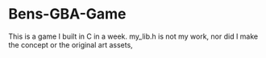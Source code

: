 # Bens-GBA-Game
This is a game I built in C  in a week.  my_lib.h is not my work, nor did I make the concept or the original art assets,
